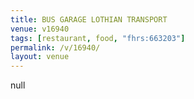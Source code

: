 ```yaml
---
title: BUS GARAGE LOTHIAN TRANSPORT
venue: v16940
tags: [restaurant, food, "fhrs:663203"]
permalink: /v/16940/
layout: venue
---
```

null